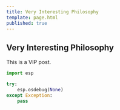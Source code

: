 ```yaml
---
title: Very Interesting Philosophy
template: page.html
published: true
---
```


## Very Interesting Philosophy

This is a VIP post.

```python
import esp

try:
    esp.osdebug(None)
except Exception:
    pass
```
